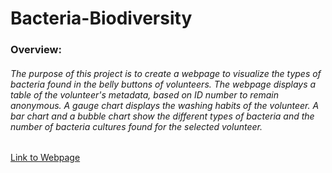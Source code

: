 # Bacteria-Biodiversity


### Overview: 
###### The purpose of this project is to create a webpage to visualize the types of bacteria found in the belly buttons of volunteers. The webpage displays a table of the volunteer's metadata, based on ID number to remain anonymous. A gauge chart displays the washing habits of the volunteer. A bar chart and a bubble chart show the different types of bacteria and the number of bacteria cultures found for the selected volunteer.

[Link to Webpage](https://eoweed.github.io/Bacteria_Biodiversity/)
